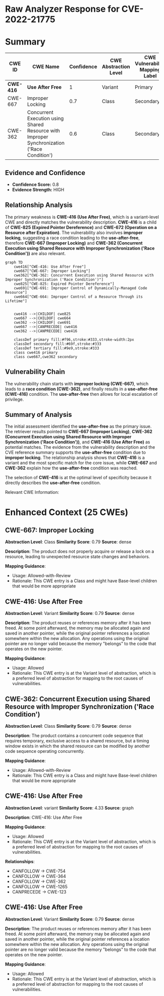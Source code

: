 # Raw Analyzer Response for CVE-2022-21775

# Summary
| CWE ID | CWE Name | Confidence | CWE Abstraction Level | CWE Vulnerability Mapping Label | CWE-Vulnerability Mapping Notes |
|---|---|---|---|---|---|
| **CWE-416** | **Use After Free** | 1 | Variant | Primary | Allowed |
| CWE-667 | Improper Locking | 0.7 | Class | Secondary | Allowed-with-Review |
| CWE-362 | Concurrent Execution using Shared Resource with Improper Synchronization ('Race Condition') | 0.6 | Class | Secondary | Allowed-with-Review |

## Evidence and Confidence

*   **Confidence Score:** 0.8
*   **Evidence Strength:** HIGH

## Relationship Analysis
The primary weakness is **CWE-416 (Use After Free)**, which is a variant-level CWE and directly matches the vulnerability description. **CWE-416** is a child of **CWE-825 (Expired Pointer Dereference)** and **CWE-672 (Operation on a Resource after Expiration)**. The vulnerability also involves **improper locking**, suggesting a race condition leading to the **use-after-free**, therefore **CWE-667 (Improper Locking)** and **CWE-362 (Concurrent Execution using Shared Resource with Improper Synchronization ('Race Condition'))** are also relevant.

```mermaid
graph TD
    cwe416["CWE-416: Use After Free"]
    cwe667["CWE-667: Improper Locking"]
    cwe362["CWE-362: Concurrent Execution using Shared Resource with Improper Synchronization ('Race Condition')"]
    cwe825["CWE-825: Expired Pointer Dereference"]
    cwe691["CWE-691: Improper Control of Dynamically-Managed Code Resource"]
    cwe664["CWE-664: Improper Control of a Resource Through its Lifetime"]
    

    cwe416 -->|CHILDOF| cwe825
    cwe667 -->|CHILDOF| cwe664
    cwe362 -->|CHILDOF| cwe691
    cwe667 -->|CANPRECEDE| cwe416
    cwe362 -->|CANPRECEDE| cwe416

    classDef primary fill:#f96,stroke:#333,stroke-width:2px
    classDef secondary fill:#69f,stroke:#333
    classDef tertiary fill:#9e9,stroke:#333
    class cwe416 primary
    class cwe667,cwe362 secondary
```

## Vulnerability Chain
The vulnerability chain starts with **improper locking (CWE-667)**, which leads to a **race condition (CWE-362)**, and finally results in a **use-after-free (CWE-416)** condition. The **use-after-free** then allows for local escalation of privilege.

## Summary of Analysis
The initial assessment identified the **use-after-free** as the primary issue. The retriever results pointed to **CWE-667 (Improper Locking)**, **CWE-362 (Concurrent Execution using Shared Resource with Improper Synchronization ('Race Condition'))**, and **CWE-416 (Use After Free)** as potential matches. The evidence from the vulnerability description and the CVE reference summary supports the **use-after-free** condition due to **improper locking**. The relationship analysis shows that **CWE-416** is a variant and the most specific match for the core issue, while **CWE-667** and **CWE-362** explain how the **use-after-free** condition was reached.

The selection of **CWE-416** is at the optimal level of specificity because it directly describes the **use-after-free** condition.

Relevant CWE Information:

# Enhanced Context (25 CWEs)

## CWE-667: Improper Locking
**Abstraction Level**: Class
**Similarity Score**: 0.79
**Source**: dense

**Description**:
The product does not properly acquire or release a lock on a resource, leading to unexpected resource state changes and behaviors.

**Mapping Guidance**:
- Usage: Allowed-with-Review
- Rationale: This CWE entry is a Class and might have Base-level children that would be more appropriate

## CWE-416: Use After Free
**Abstraction Level**: Variant
**Similarity Score**: 0.79
**Source**: dense

**Description**:
The product reuses or references memory after it has been freed. At some point afterward, the memory may be allocated again and saved in another pointer, while the original pointer references a location somewhere within the new allocation. Any operations using the original pointer are no longer valid because the memory "belongs" to the code that operates on the new pointer.

**Mapping Guidance**:
- Usage: Allowed
- Rationale: This CWE entry is at the Variant level of abstraction, which is a preferred level of abstraction for mapping to the root causes of vulnerabilities.

## CWE-362: Concurrent Execution using Shared Resource with Improper Synchronization ('Race Condition')
**Abstraction Level**: Class
**Similarity Score**: 0.79
**Source**: dense

**Description**:
The product contains a concurrent code sequence that requires temporary, exclusive access to a shared resource, but a timing window exists in which the shared resource can be modified by another code sequence operating concurrently.

**Mapping Guidance**:
- Usage: Allowed-with-Review
- Rationale: This CWE entry is a Class and might have Base-level children that would be more appropriate

## CWE-416: Use After Free
**Abstraction Level**: variant
**Similarity Score**: 4.33
**Source**: graph

**Description**:
CWE-416: Use After Free

**Mapping Guidance**:
- Usage: Allowed
- Rationale: This CWE entry is at the Variant level of abstraction, which is a preferred level of abstraction for mapping to the root causes of vulnerabilities.

**Relationships**:
- CANFOLLOW -> CWE-754
- CANFOLLOW -> CWE-364
- CANFOLLOW -> CWE-362
- CANFOLLOW -> CWE-1265
- CANPRECEDE -> CWE-123

## CWE-416: Use After Free
**Abstraction Level**: Variant
**Similarity Score**: 0.79
**Source**: dense

**Description**:
The product reuses or references memory after it has been freed. At some point afterward, the memory may be allocated again and saved in another pointer, while the original pointer references a location somewhere within the new allocation. Any operations using the original pointer are no longer valid because the memory "belongs" to the code that operates on the new pointer.

**Mapping Guidance**:
- Usage: Allowed
- Rationale: This CWE entry is at the Variant level of abstraction, which is a preferred level of abstraction for mapping to the root causes of vulnerabilities.